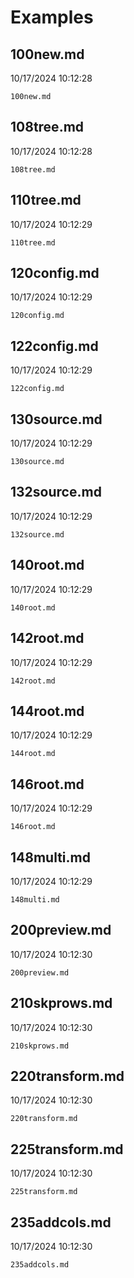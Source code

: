 # Examples

## 100new.md
10/17/2024 10:12:28

```{.include }
100new.md
```

## 108tree.md
10/17/2024 10:12:28

```{.include }
108tree.md
```

## 110tree.md
10/17/2024 10:12:29

```{.include }
110tree.md
```

## 120config.md
10/17/2024 10:12:29

```{.include }
120config.md
```

## 122config.md
10/17/2024 10:12:29

```{.include }
122config.md
```

## 130source.md
10/17/2024 10:12:29

```{.include }
130source.md
```

## 132source.md
10/17/2024 10:12:29

```{.include }
132source.md
```

## 140root.md
10/17/2024 10:12:29

```{.include }
140root.md
```

## 142root.md
10/17/2024 10:12:29

```{.include }
142root.md
```

## 144root.md
10/17/2024 10:12:29

```{.include }
144root.md
```

## 146root.md
10/17/2024 10:12:29

```{.include }
146root.md
```

## 148multi.md
10/17/2024 10:12:29

```{.include }
148multi.md
```

## 200preview.md
10/17/2024 10:12:30

```{.include }
200preview.md
```

## 210skprows.md
10/17/2024 10:12:30

```{.include }
210skprows.md
```

## 220transform.md
10/17/2024 10:12:30

```{.include }
220transform.md
```

## 225transform.md
10/17/2024 10:12:30

```{.include }
225transform.md
```

## 235addcols.md
10/17/2024 10:12:30

```{.include }
235addcols.md
```

